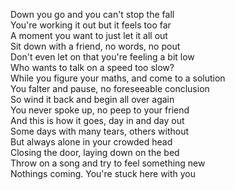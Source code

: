 Down you go and you can't stop the fall  
You're working it out but it feels too far  
A moment you want to just let it all out  
Sit down with a friend, no words, no pout  
Don't even let on that you're feeling a bit low  
Who wants to talk on a speed too slow?  
While you figure your maths, and come to a solution  
You falter and pause, no foreseeable conclusion  
So wind it back and begin all over again  
You never spoke up, no peep to your friend  
And this is how it goes, day in and day out  
Some days with many tears, others without  
But always alone in your crowded head  
Closing the door, laying down on the bed  
Throw on a song and try to feel something new  
Nothings coming. You're stuck here with you  

